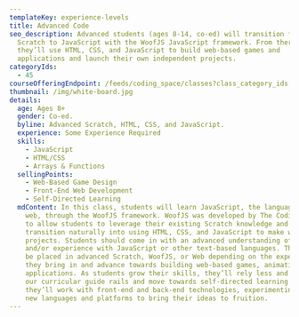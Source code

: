 ```yaml
---
templateKey: experience-levels
title: Advanced Code
seo_description: Advanced students (ages 8-14, co-ed) will transition from
  Scratch to JavaScript with the WoofJS JavaScript framework. From there,
  they’ll use HTML, CSS, and JavaScript to build web-based games and
  applications and launch their own independent projects.
categoryIds:
  - 45
courseOfferingEndpoint: /feeds/coding_space/classes?class_category_ids[]=45
thumbnail: /img/white-board.jpg
details:
  age: Ages 8+
  gender: Co-ed.
  byline: Advanced Scratch, HTML, CSS, and JavaScript.
  experience: Some Experience Required
  skills:
    - JavaScript
    - HTML/CSS
    - Arrays & Functions
  sellingPoints:
    - Web-Based Game Design
    - Front-End Web Development
    - Self-Directed Learning
  mdContent: In this class, students will learn JavaScript, the language of the
    web, through the WoofJS framework. WoofJS was developed by The Coding Space
    to allow students to leverage their existing Scratch knowledge and
    transition naturally into using HTML, CSS, and JavaScript to make web-based
    projects. Students should come in with an advanced understanding of Scratch
    and/or experience with JavaScript or other text-based languages. They will
    be placed in advanced Scratch, WoofJS, or Web depending on the experience
    they bring in and advance towards building web-based games, animations, and
    applications. As students grow their skills, they’ll rely less and less on
    our curricular guide rails and move towards self-directed learning where
    they’ll work with front-end and back-end technologies, experimenting with
    new languages and platforms to bring their ideas to fruition.
---
```

